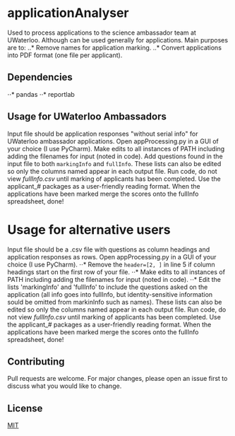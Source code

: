 # applicationAnalyser
Used to process applications to the science ambassador team at UWaterloo. Although can be used generally for applications.
Main purposes are to:
..* Remove names for application marking.
..* Convert applications into PDF format (one file per applicant).

## Dependencies
⋅⋅* pandas
⋅⋅* reportlab

## Usage for UWaterloo Ambassadors
Input file should be application responses "without serial info" for UWaterloo ambassador applications.
Open appProcessing.py in a GUI of your choice (I use PyCharm).
Make edits to all instances of PATH including adding the filenames for input (noted in code).
Add questions found in the input file to both `markingInfo` and `fullInfo`. These lists can also be edited so only the columns named appear in each output file.
Run code, do not view *fullInfo.csv* until marking of applicants has been completed.
Use the applicant_# packages as a user-friendly reading format.
When the applications have been marked merge the scores onto the fullInfo spreadsheet, done!

# Usage for alternative users
Input file should be a .csv file with questions as column headings and application responses as rows.
Open appProcessing.py in a GUI of your choice (I use PyCharm).
⋅⋅* Remove the `header=[2, ]` in line 5 if column headings start on the first row of your file.
⋅⋅* Make edits to all instances of PATH including adding the filenames for input (noted in code).
⋅⋅* Edit the lists 'markingInfo' and 'fullInfo' to include the questions asked on the application (all info goes into fullInfo, but identity-sensitive information sould be omitted from markinInfo such as names). These lists can also be edited so only the columns named appear in each output file.
Run code, do not view *fullInfo.csv* until marking of applicants has been completed.
Use the applicant_# packages as a user-friendly reading format.
When the applications have been marked merge the scores onto the fullInfo spreadsheet, done!

## Contributing
Pull requests are welcome. For major changes, please open an issue first to discuss what you would like to change.

## License
[MIT](https://choosealicense.com/licenses/mit/)
